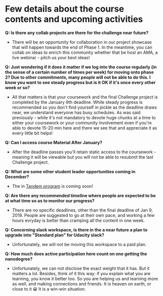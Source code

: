 # Few details about the course contents and upcoming activities

**Q: Is there any collab projects are there for the challenge near future?**
-   There will be an opportunity for collaboration in our project showcase that will happen towards the end of Phase 1. In the meantime, you can collab on ideas to enrich this community whether that be host an AMA, a live webinar - pitch us your best ideas!

**Q: Just wondering if it does it matter if we log into the course regularly (in the sense of a certain number of times per week) for moving onto phase 2? Due to other commitments, many people will not be able to do this. I know you want to see steady progress but is it OK if it's once every other week or so?**
-   All that matters is that your coursework and the final Challenge project is completed by the January 9th deadline.  While steady progress is recommended so you don't find yourself in pickle as the deadline draws near, we understand everyone has busy schedules. As was said previously - while it's not mandatory to devote huge chunks at a time to either your coursework or your community involvement even if you're able to devote 15-20 min here and there we see that and appreciate it as every little bit helps!

**Q: Can I access course Material After January?**
-   After the deadline passes you'll retain static access to the coursework - meaning it will be viewable but you will not be able to resubmit the last Challenge project. 

**Q: What are some other student leader opportunities coming in December?**
-   The in [Tandem program](https://sites.google.com/udacity.com/pytorch-scholarship-facebook/community?authuser=0#h.p_k7Juqt2topbl) is coming soon! 

**Q: Are there any recommended timeline where people are expected to be at what time so as to monitor our progress?**
- There are no specific deadlines, other than the final deadline of Jan 9, 2019. People are suggested to go at their own pace, and working a few hours evryday is better than cramping all the content in one week.

**Q:  Concerning slack workspace, is there in the a near future a plan to upgrade into "Standard plan" for Udacity slack?**
-   Unfortunately, we will not be moving this workspace to a paid plan.

**Q: How much does active participation here count on one getting the nanodegree?** 
- Unfortunately, we can not disclose the exact weight that it has. But it matters a lot. Besides, think of it this way: if you explain what you are learning, you know it better too. So you are helping us and learning more as well, and making connections and friends. It is heaven on earth, or close to it :grinning: It is a win-win situation.